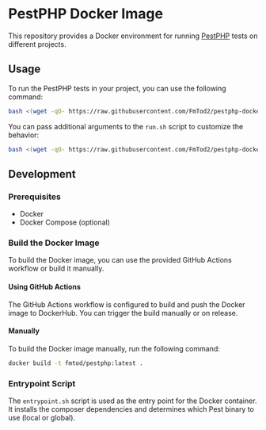 # PestPHP Docker Image

This repository provides a Docker environment for running [PestPHP](https://pestphp.com/) tests on different projects.

## Usage

To run the PestPHP tests in your project, you can use the following command:

```sh
bash <(wget -qO- https://raw.githubusercontent.com/FmTod2/pestphp-docker/refs/heads/main/run.sh)
```

You can pass additional arguments to the `run.sh` script to customize the behavior:

```sh
bash <(wget -qO- https://raw.githubusercontent.com/FmTod2/pestphp-docker/refs/heads/main/run.sh) --help
```

## Development

### Prerequisites

- Docker
- Docker Compose (optional)

### Build the Docker Image

To build the Docker image, you can use the provided GitHub Actions workflow or build it manually.

#### Using GitHub Actions

The GitHub Actions workflow is configured to build and push the Docker image to DockerHub. You can trigger the build manually or on release.

#### Manually

To build the Docker image manually, run the following command:

```sh
docker build -t fmtod/pestphp:latest .
```

### Entrypoint Script

The `entrypoint.sh` script is used as the entry point for the Docker container. It installs the composer dependencies and determines which Pest binary to use (local or global).
